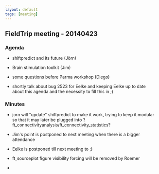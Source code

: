 ```yaml
---
layout: default
tags: [meeting]
---
```


## FieldTrip meeting - 20140423

### Agenda

*  shiftpredict and its future (Jörn)

*  Brain stimulation toolkit (Jim)

*  some questions before Parma workshop (Diego)

*  shortly talk about bug 2523 for Eelke and keeping Eelke up to date about this agenda and the necessity to fill this in ;)

### Minutes

*  jorn will "update" shiftpredict to make it work, trying to keep it modular so that it may later be plugged into ?ft_connectivityanalysis/ft_connectivity_statistics? 

*  Jim's point is postponed to next meeting when there is a bigger attendance

*  Eelke is postponed till next meeting to ;)

*  ft_sourceplot figure visibility forcing will be removed by Roemer

*  
